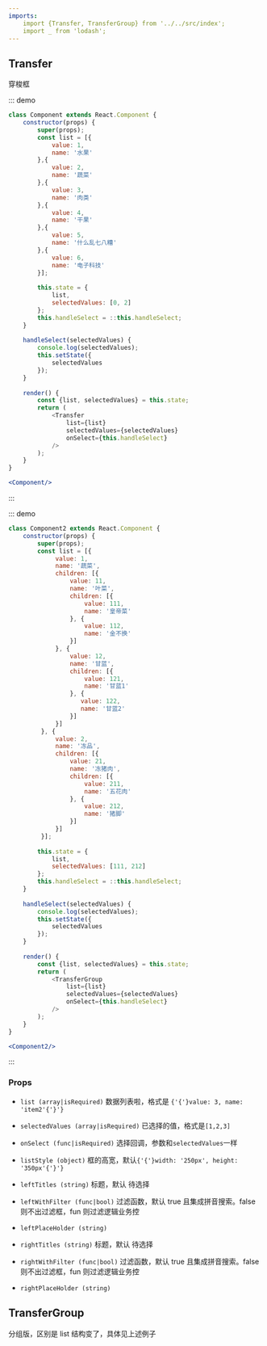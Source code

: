 ```yaml
---
imports:
    import {Transfer, TransferGroup} from '../../src/index';
    import _ from 'lodash';
---
```

## Transfer

穿梭框

::: demo 
```js
class Component extends React.Component {
    constructor(props) {
        super(props);
        const list = [{
            value: 1,
            name: '水果'
        },{
            value: 2,
            name: '蔬菜'
        },{
            value: 3,
            name: '肉类'
        },{
            value: 4,
            name: '干果'
        },{
            value: 5,
            name: '什么乱七八糟'
        },{
            value: 6,
            name: '电子科技'
        }];
        
        this.state = {
            list,
            selectedValues: [0, 2]
        };
        this.handleSelect = ::this.handleSelect;
    }
    
    handleSelect(selectedValues) {
        console.log(selectedValues);
        this.setState({
            selectedValues
        });
    }
    
    render() {
        const {list, selectedValues} = this.state;
        return (
            <Transfer
                list={list}
                selectedValues={selectedValues}
                onSelect={this.handleSelect}
            />
        );
    }
}
```
```jsx
<Component/>
```
:::

::: demo 
```js
class Component2 extends React.Component {
    constructor(props) {
        super(props);
        const list = [{
             value: 1,
             name: '蔬菜',
             children: [{
                 value: 11,
                 name: '叶菜',
                 children: [{
                     value: 111,
                     name: '皇帝菜'
                 }, {
                     value: 112,
                     name: '金不换'
                 }]
             }, {
                 value: 12,
                 name: '甘蓝',
                 children: [{
                     value: 121,
                     name: '甘蓝1'
                 }, {
                    value: 122,
                    name: '甘蓝2'  
                 }]
             }]
         }, {
             value: 2,
             name: '冻品',
             children: [{
                 value: 21,
                 name: '冻猪肉',
                 children: [{
                     value: 211,
                     name: '五花肉'
                 }, {
                     value: 212,
                     name: '猪脚'
                 }]
             }]
         }];
        
        this.state = {
            list,
            selectedValues: [111, 212]
        };
        this.handleSelect = ::this.handleSelect;
    }
    
    handleSelect(selectedValues) {
        console.log(selectedValues);
        this.setState({
            selectedValues
        });
    }
    
    render() {
        const {list, selectedValues} = this.state;
        return (
            <TransferGroup
                list={list}
                selectedValues={selectedValues}
                onSelect={this.handleSelect}
            />
        );
    }
}
```
```jsx
<Component2/>
```
:::


### Props
- `list (array|isRequired)` 数据列表啦，格式是 `{'{'}value: 3, name: 'item2'{'}'}`
- `selectedValues (array|isRequired)` 已选择的值，格式是`[1,2,3]`
- `onSelect (func|isRequired)` 选择回调，参数和`selectedValues`一样
- `listStyle (object)` 框的高宽，默认`{'{'}width: '250px', height: '350px'{'}'}`

- `leftTitles (string)` 标题，默认 待选择 
- `leftWithFilter (func|bool)` 过滤函数，默认 true 且集成拼音搜索。false 则不出过滤框，fun 则过滤逻辑业务控
- `leftPlaceHolder (string)`

- `rightTitles (string)` 标题，默认 待选择 
- `rightWithFilter (func|bool)` 过滤函数，默认 true 且集成拼音搜索。false 则不出过滤框，fun 则过滤逻辑业务控
- `rightPlaceHolder (string)`

## TransferGroup 

分组版，区别是 list 结构变了，具体见上述例子